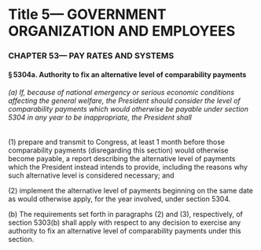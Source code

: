 
# Title 5— GOVERNMENT ORGANIZATION AND EMPLOYEES
### CHAPTER 53— PAY RATES AND SYSTEMS
#### § 5304a. Authority to fix an alternative level of comparability payments
###### (a) If, because of national emergency or serious economic conditions affecting the general welfare, the President should consider the level of comparability payments which would otherwise be payable under section 5304 in any year to be inappropriate, the President shall

(1) prepare and transmit to Congress, at least 1 month before those comparability payments (disregarding this section) would otherwise become payable, a report describing the alternative level of payments which the President instead intends to provide, including the reasons why such alternative level is considered necessary; and

(2) implement the alternative level of payments beginning on the same date as would otherwise apply, for the year involved, under section 5304.

(b) The requirements set forth in paragraphs (2) and (3), respectively, of section 5303(b) shall apply with respect to any decision to exercise any authority to fix an alternative level of comparability payments under this section.
